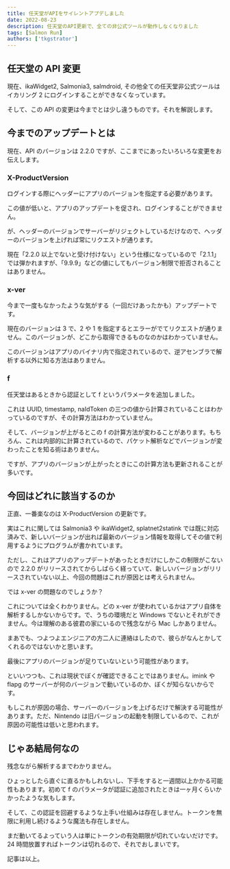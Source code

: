 ```yaml
---
title: 任天堂がAPIをサイレントアプデしました
date: 2022-08-23
description: 任天堂のAPI更新で、全ての非公式ツールが動作しなくなりました
tags: [Salmon Run]
authors: ['tkgstrator']
---
```


## 任天堂の API 変更

現在、ikaWidget2, Salmonia3, salmdroid, その他全ての任天堂非公式ツールはイカリング 2 にログインすることができなくなっています。

そして、この API の変更は今までとは少し違うものです。それを解説します。

## 今までのアップデートとは

現在、API のバージョンは 2.2.0 ですが、ここまでにあったいろいろな変更をお伝えします。

### X-ProductVersion

ログインする際にヘッダーにアプリのバージョンを指定する必要があります。

この値が低いと、アプリのアップデートを促され、ログインすることができません。

が、ヘッダーのバージョンでサーバーがリジェクトしているだけなので、ヘッダーのバージョンを上げれば常にリクエストが通ります。

現在「2.2.0 以上でないと受け付けない」という仕様になっているので「2.1.1」では弾かれますが、「9.9.9」などの値にしてもバージョン制限で拒否されることはありません。

### x-ver

今まで一度もなかったような気がする（一回だけあったかも）アップデートです。

現在のバージョンは 3 で、2 や 1 を指定するとエラーがでてリクエストが通りません。このバージョンが、どこから取得できるものなのかはわかっていません。

このバージョンはアプリのバイナリ内で指定されているので、逆アセンブラで解析する以外に知る方法はありません。

### f

任天堂はあるときから認証として f というパラメータを追加しました。

これは UUID, timestamp, naIdToken の三つの値から計算されていることはわかっているのですが、その計算方法はわかっていません。

そして、バージョンが上がるとこの f の計算方法が変わることがあります。もちろん、これは内部的に計算されているので、パケット解析などでバージョンが変わったことを知る術はありません。

ですが、アプリのバージョンが上がったときにこの計算方法も更新されることが多いです。

## 今回はどれに該当するのか

正直、一番楽なのは X-ProductVersion の更新です。

実はこれに関しては Salmonia3 や ikaWidget2, splatnet2statink では既に対応済みで、新しいバージョンが出れば最新のバージョン情報を取得してその値で利用するようにプログラムが書かれています。

ただし、これはアプリのアップデートがあったときだけにしかこの制限がこないので 2.2.0 がリリースされてからしばらく経っていて、新しいバージョンがリリースされていない以上、今回の問題はこれが原因とは考えられません。

では x-ver の問題なのでしょうか？

これについては全くわかりません。どの x-ver が使われているかはアプリ自体を解析するしかないからです。で、うちの環境だと Windows でないとそれができません。今は理解のある彼君の家にいるので残念ながら Mac しかありません。

まあでも、つよつよエンジニアの方二人に連絡はしたので、彼らがなんとかしてくれるのではないかと思います。

最後にアプリのバージョンが足りていないという可能性があります。

といいつつも、これは現状でぼくが確認できることではありません。imink や flapg のサーバーが何のバージョンで動いているのか、ぼくが知らないからです。

もしこれが原因の場合、サーバーのバージョンを上げるだけで解決する可能性があります。ただ、Nintendo は旧バージョンの起動を制限しているので、これが原因の可能性は低いと思われます。

## じゃあ結局何なの

残念ながら解析するまでわかりません。

ひょっとしたら直ぐに直るかもしれないし、下手をすると一週間以上かかる可能性もあります。初めて f のパラメータが認証に追加されたときは一ヶ月くらいかかったような気もします。

そして、この認証を回避するような上手い仕組みは存在しません。トークンを無限に利用し続けるような魔法も存在しません。

まだ動いてるよっていう人は単にトークンの有効期限が切れていないだけです。24 時間放置すればトークンは切れるので、それでおしまいです。

記事は以上。
